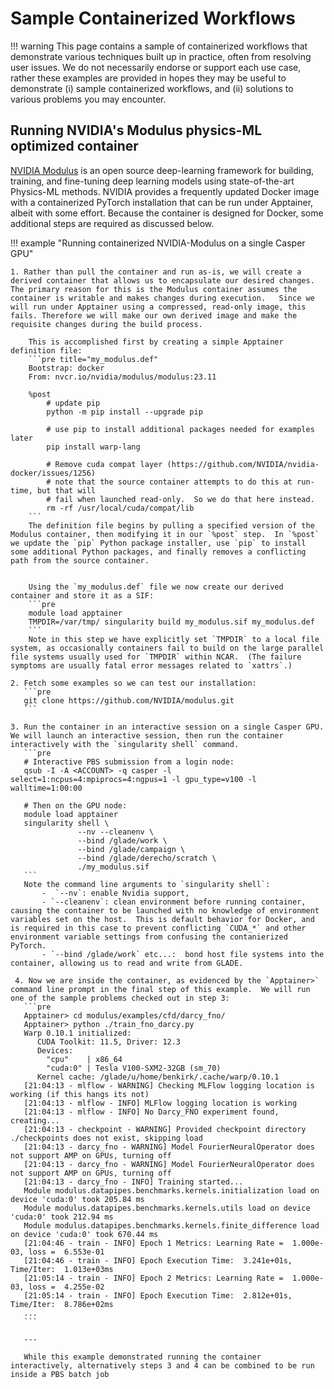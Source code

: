 # Sample Containerized Workflows

!!! warning
    This page contains a sample of containerized workflows that demonstrate various techniques built up in practice, often from resolving user issues.
    We do not necessarily endorse or support each use case, rather these examples are provided in hopes they may be useful to demonstrate (i) sample
    containerized workflows, and (ii) solutions to various problems you may encounter.

## Running NVIDIA's Modulus physics-ML optimized container
[NVIDIA Modulus](https://docs.nvidia.com/modulus/index.html)  is an open source deep-learning framework for building, training, and fine-tuning deep learning models using state-of-the-art Physics-ML methods. NVIDIA provides a frequently updated Docker image with a containerized PyTorch installation that can be run under Apptainer, albeit with some effort.  Because the container is designed for Docker, some additional steps are required as discussed below.

!!! example "Running containerized NVIDIA-Modulus on a single Casper GPU"

    1. Rather than pull the container and run as-is, we will create a derived container that allows us to encapsulate our desired changes. The primary reason for this is the Modulus container assumes the container is writable and makes changes during execution.   Since we will run under Apptainer using a compressed, read-only image, this fails. Therefore we will make our own derived image and make the requisite changes during the build process.

        This is accomplished first by creating a simple Apptainer definition file:
        ```pre title="my_modulus.def"
        Bootstrap: docker
        From: nvcr.io/nvidia/modulus/modulus:23.11

        %post
            # update pip
            python -m pip install --upgrade pip

            # use pip to install additional packages needed for examples later
            pip install warp-lang

            # Remove cuda compat layer (https://github.com/NVIDIA/nvidia-docker/issues/1256)
            # note that the source container attempts to do this at run-time, but that will
            # fail when launched read-only.  So we do that here instead.
            rm -rf /usr/local/cuda/compat/lib
        ```
        The definition file begins by pulling a specified version of the Modulus container, then modifying it in our `%post` step.  In `%post` we update the `pip` Python package installer, use `pip` to install some additional Python packages, and finally removes a conflicting path from the source container.


        Using the `my_modulus.def` file we now create our derived container and store it as a SIF:
        ```pre
        module load apptainer
        TMPDIR=/var/tmp/ singularity build my_modulus.sif my_modulus.def
        ```
        Note in this step we have explicitly set `TMPDIR` to a local file system, as occasionally containers fail to build on the large parallel file systems usually used for `TMPDIR` within NCAR.  (The failure symptoms are usually fatal error messages related to `xattrs`.)

    2. Fetch some examples so we can test our installation:
       ```pre
       git clone https://github.com/NVIDIA/modulus.git
       ```

    3. Run the container in an interactive session on a single Casper GPU. We will launch an interactive session, then run the container interactively with the `singularity shell` command.
       ```pre
       # Interactive PBS submission from a login node:
       qsub -I -A <ACCOUNT> -q casper -l select=1:ncpus=4:mpiprocs=4:ngpus=1 -l gpu_type=v100 -l walltime=1:00:00

       # Then on the GPU node:
       module load apptainer
       singularity shell \
                   --nv --cleanenv \
                   --bind /glade/work \
                   --bind /glade/campaign \
                   --bind /glade/derecho/scratch \
                   ./my_modulus.sif
       ```
       Note the command line arguments to `singularity shell`:
           -  `--nv`: enable Nvidia support,
           - `--cleanenv`: clean environment before running container, causing the container to be launched with no knowledge of environment variables set on the host.  This is default behavior for Docker, and is required in this case to prevent conflicting `CUDA_*` and other environment variable settings from confusing the contanierized PyTorch.
           - `--bind /glade/work` etc...:  bond host file systems into the container, allowing us to read and write from GLADE.

     4. Now we are inside the container, as evidenced by the `Apptainer>` command line prompt in the final step of this example.  We will run one of the sample problems checked out in step 3:
       ```pre
       Apptainer> cd modulus/examples/cfd/darcy_fno/
       Apptainer> python ./train_fno_darcy.py
       Warp 0.10.1 initialized:
          CUDA Toolkit: 11.5, Driver: 12.3
          Devices:
            "cpu"    | x86_64
            "cuda:0" | Tesla V100-SXM2-32GB (sm_70)
          Kernel cache: /glade/u/home/benkirk/.cache/warp/0.10.1
       [21:04:13 - mlflow - WARNING] Checking MLFlow logging location is working (if this hangs its not)
       [21:04:13 - mlflow - INFO] MLFlow logging location is working
       [21:04:13 - mlflow - INFO] No Darcy_FNO experiment found, creating...
       [21:04:13 - checkpoint - WARNING] Provided checkpoint directory ./checkpoints does not exist, skipping load
       [21:04:13 - darcy_fno - WARNING] Model FourierNeuralOperator does not support AMP on GPUs, turning off
       [21:04:13 - darcy_fno - WARNING] Model FourierNeuralOperator does not support AMP on GPUs, turning off
       [21:04:13 - darcy_fno - INFO] Training started...
       Module modulus.datapipes.benchmarks.kernels.initialization load on device 'cuda:0' took 205.84 ms
       Module modulus.datapipes.benchmarks.kernels.utils load on device 'cuda:0' took 212.94 ms
       Module modulus.datapipes.benchmarks.kernels.finite_difference load on device 'cuda:0' took 670.44 ms
       [21:04:46 - train - INFO] Epoch 1 Metrics: Learning Rate =  1.000e-03, loss =  6.553e-01
       [21:04:46 - train - INFO] Epoch Execution Time:  3.241e+01s, Time/Iter:  1.013e+03ms
       [21:05:14 - train - INFO] Epoch 2 Metrics: Learning Rate =  1.000e-03, loss =  4.255e-02
       [21:05:14 - train - INFO] Epoch Execution Time:  2.812e+01s, Time/Iter:  8.786e+02ms
       ...
       ```

       ---

       While this example demonstrated running the container interactively, alternatively steps 3 and 4 can be combined to be run inside a PBS batch job



<!--  LocalWords:  Apptainer
 -->
